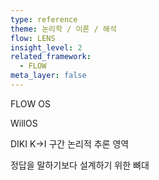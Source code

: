 ```yaml
---
type: reference
theme: 논리학 / 이론 / 해석
flow: LENS
insight_level: 2
related_framework:
  - FLOW
meta_layer: false
---
```



FLOW OS

WillOS

DIKI K->I 구간 논리적 추론 영역

정답을 말하기보다 설계하기 위한 뼈대